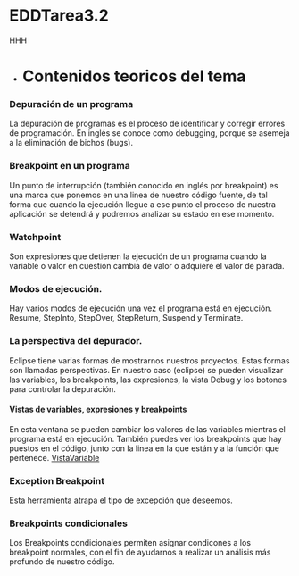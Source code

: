 # EDDTarea3.2
HHH
* # Contenidos teoricos del tema
### Depuración de un programa
La depuración de programas es el proceso de identificar y corregir errores de programación. En inglés se conoce como debugging, porque se asemeja a la eliminación de bichos (bugs).
### Breakpoint en un programa
Un punto de interrupción (también conocido en inglés por breakpoint) es una marca que ponemos en una linea de nuestro código fuente, de tal forma que cuando la ejecución llegue a ese punto el proceso de nuestra aplicación se detendrá y podremos analizar su estado en ese momento.
### Watchpoint 
Son expresiones que detienen la ejecución de un programa cuando la variable o valor en cuestión cambia de valor o adquiere el valor de parada.
### Modos de ejecución.
Hay varios modos de ejecución una vez el programa está en ejecución.
Resume, StepInto, StepOver, StepReturn, Suspend y Terminate.
### La perspectiva del depurador.
Eclipse tiene varias formas de mostrarnos nuestros proyectos. Estas formas son llamadas perspectivas. En nuestro caso (eclipse) se pueden visualizar las variables, los breakpoints, las expresiones, la vista Debug y los botones para controlar la depuración.
#### Vistas de variables, expresiones y breakpoints
En esta ventana se pueden cambiar los valores de las variables mientras el programa está en ejecución. También puedes ver los breakpoints que hay puestos en el código, junto con la linea en la que están y a la función que pertenece.
[VistaVariable](cap4.png) 
### Exception Breakpoint 
Esta herramienta atrapa el tipo de excepción que deseemos. 
### Breakpoints condicionales 
Los Breakpoints condicionales permiten asignar condicones a los breakpoint normales, con el fin de ayudarnos a realizar un análisis más profundo de nuestro código.

